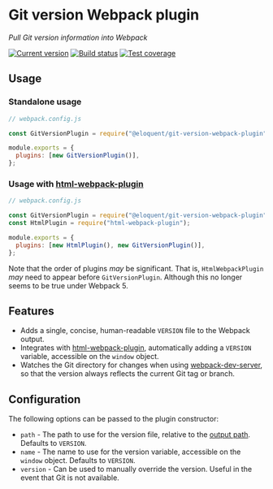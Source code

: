 # Git version Webpack plugin

_Pull Git version information into Webpack_

[![Current version][badge-version-image]][badge-version-link]
[![Build status][badge-build-image]][badge-build-link]
[![Test coverage][badge-coverage-image]][badge-coverage-link]

[badge-build-image]: https://img.shields.io/github/actions/workflow/status/eloquent/git-version-webpack-plugin/ci.yml?branch=main&style=for-the-badge
[badge-build-link]: https://github.com/eloquent/git-version-webpack-plugin/actions/workflows/ci.yml
[badge-coverage-image]: https://img.shields.io/codecov/c/gh/eloquent/git-version-webpack-plugin?style=for-the-badge
[badge-coverage-link]: https://codecov.io/gh/eloquent/git-version-webpack-plugin
[badge-version-image]: https://img.shields.io/npm/v/@eloquent/git-version-webpack-plugin?label=%40eloquent%2Fgit-version-webpack-plugin&logo=npm&style=for-the-badge
[badge-version-link]: https://npmjs.com/package/@eloquent/git-version-webpack-plugin

## Usage

### Standalone usage

```js
// webpack.config.js

const GitVersionPlugin = require("@eloquent/git-version-webpack-plugin");

module.exports = {
  plugins: [new GitVersionPlugin()],
};
```

### Usage with [html-webpack-plugin]

```js
// webpack.config.js

const GitVersionPlugin = require("@eloquent/git-version-webpack-plugin");
const HtmlPlugin = require("html-webpack-plugin");

module.exports = {
  plugins: [new HtmlPlugin(), new GitVersionPlugin()],
};
```

Note that the order of plugins _may_ be significant. That is,
`HtmlWebpackPlugin` _may_ need to appear before `GitVersionPlugin`. Although
this no longer seems to be true under Webpack 5.

## Features

- Adds a single, concise, human-readable `VERSION` file to the Webpack output.
- Integrates with [html-webpack-plugin], automatically adding a `VERSION`
  variable, accessible on the `window` object.
- Watches the Git directory for changes when using [webpack-dev-server], so that
  the version always reflects the current Git tag or branch.

## Configuration

The following options can be passed to the plugin constructor:

- `path` - The path to use for the version file, relative to the
  [output path]. Defaults to `VERSION`.
- `name` - The name to use for the version variable, accessible on the
  `window` object. Defaults to `VERSION`.
- `version` - Can be used to manually override the version. Useful in the event
  that Git is not available.

[html-webpack-plugin]: https://github.com/jantimon/html-webpack-plugin
[output path]: https://webpack.js.org/configuration/output/#output-path
[webpack-dev-server]: https://github.com/webpack/webpack-dev-server
